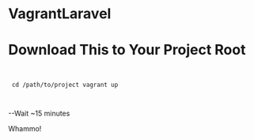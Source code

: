 VagrantLaravel
==============
<h1>Download This to Your Project Root </h1>

<code> <pre>
cd /path/to/project
vagrant up </pre>
</code>

--Wait ~15 minutes

Whammo!
